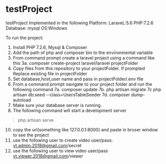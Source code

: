 # testProject
testProject
Implemented in the following Platform:
LaraveL:5.6
PHP:7.2.6
Database: mysql
OS:Windows

To run the project:
1. Install PHP 7.2.6, Mysql & Composer
2. Add the path of php and composer bin to the environmental variable
3. From command prompt create a laravel project using a command like this
3a. composer create-project laravel/laravel projectFolder
5. Copy files from this repository to your projectFolder. If prompted Replace existing file in projectFolder 
6. Set database,host,user name and pass in projectFolder/.env file
7. From a command prompt navigate to your project folder and run the following command
7a. composer update
7b. php artisan migrate
7c  php artisan db:seed --class=UsersTableSeeder
7d. composer dump-autoload
8. Make sure your database server is running.
9. The following command will start a development server 
>php artisan serve
10. copy the url(something like 127.0.0.1:8000) and paste in broser window to see the project
11. use the following user to create video
user/pass: yt.admin.2018@gmail.com/secret
12. use the following user to view video
user/pass yt.viewer.2018@gmail.com/viewer


